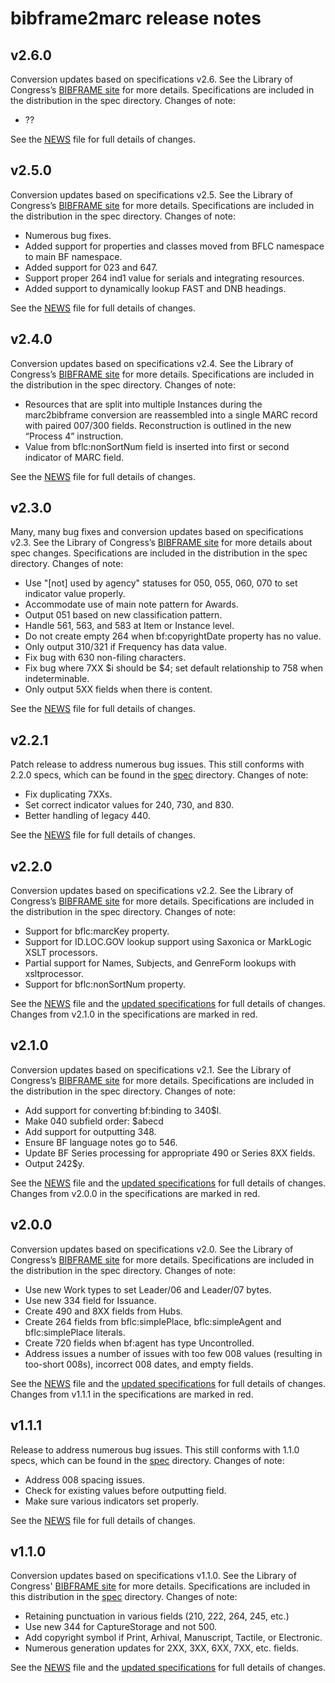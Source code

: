 # bibframe2marc release notes

## v2.6.0

Conversion updates based on specifications v2.6. See the Library of Congress’s [BIBFRAME site](https://www.loc.gov/bibframe/) for more details. Specifications are included in the distribution in the spec directory. Changes of note:

* ??

See the [NEWS](NEWS) file for full details of changes.

## v2.5.0

Conversion updates based on specifications v2.5. See the Library of Congress’s [BIBFRAME site](https://www.loc.gov/bibframe/) for more details. Specifications are included in the distribution in the spec directory. Changes of note:

* Numerous bug fixes.
* Added support for properties and classes moved from BFLC namespace to main BF namespace.
* Added support for 023 and 647.
* Support proper 264 ind1 value for serials and integrating resources. 
* Added support to dynamically lookup FAST and DNB headings.

See the [NEWS](NEWS) file for full details of changes.

## v2.4.0

Conversion updates based on specifications v2.4. See the Library of Congress’s [BIBFRAME site](https://www.loc.gov/bibframe/) for more details. Specifications are included in the distribution in the spec directory. Changes of note:

* Resources that are split into multiple Instances during the marc2bibframe conversion are reassembled into a single MARC record with paired 007/300 fields. Reconstruction is outlined in the new “Process 4” instruction.
* Value from bflc:nonSortNum field is inserted into first or second indicator of MARC field.

See the [NEWS](NEWS) file for full details of changes.

## v2.3.0

Many, many bug fixes and conversion updates based on specifications v2.3. See the Library of Congress’s [BIBFRAME site](https://www.loc.gov/bibframe/) for more details about spec changes. Specifications are included in the distribution in the spec directory. Changes of note:

* Use "\[not\] used by agency" statuses for 050, 055, 060, 070 to set indicator value properly.
* Accommodate use of main note pattern for Awards.
* Output 051 based on new classification pattern.
* Handle 561, 563, and 583 at Item or Instance level.
* Do not create empty 264 when bf:copyrightDate property has no value.
* Only output 310/321 if Frequency has data value.
* Fix bug with 630 non-filing characters.
* Fix bug where 7XX $i should be $4; set default relationship to 758 when indeterminable.
* Only output 5XX fields when there is content.

See the [NEWS](NEWS) file for full details of changes.

## v2.2.1

Patch release to address numerous bug issues. This still conforms with 2.2.0 specs, which can be found in the [spec](spec/) directory. Changes of note:

* Fix duplicating 7XXs.
* Set correct indicator values for 240, 730, and 830.
* Better handling of legacy 440.

See the [NEWS](NEWS) file for full details of changes.

## v2.2.0

Conversion updates based on specifications v2.2. See the Library of Congress’s [BIBFRAME site](https://www.loc.gov/bibframe/) for more details. Specifications are included in the distribution in the spec directory. Changes of note:

* Support for bflc:marcKey property.
* Support for ID.LOC.GOV lookup support using Saxonica or MarkLogic XSLT processors.
* Partial support for Names, Subjects, and GenreForm lookups with xsltprocessor.
* Support for bflc:nonSortNum property.

See the [NEWS](NEWS) file and the [updated specifications](spec/) for full details of changes. Changes from v2.1.0 in the specifications are marked in red.

## v2.1.0

Conversion updates based on specifications v2.1. See the Library of Congress’s [BIBFRAME site](https://www.loc.gov/bibframe/) for more details. Specifications are included in the distribution in the spec directory. Changes of note:

* Add support for converting bf:binding to 340$l.
* Make 040 subfield order:  $abecd 
* Add support for outputting 348.
* Ensure BF language notes go to 546.
* Update BF Series processing for appropriate 490 or Series 8XX fields.
* Output 242$y.

See the [NEWS](NEWS) file and the [updated specifications](spec/) for full details of changes. Changes from v2.0.0 in the specifications are marked in red.

## v2.0.0

Conversion updates based on specifications v2.0. See the Library of Congress’s [BIBFRAME site](https://www.loc.gov/bibframe/) for more details. Specifications are included in the distribution in the spec directory. Changes of note:

* Use new Work types to set Leader/06 and Leader/07 bytes.
* Use new 334 field for Issuance.
* Create 490 and 8XX fields from Hubs.
* Create 264 fields from bflc:simplePlace, bflc:simpleAgent and bflc:simplePlace literals.
* Create 720 fields when bf:agent has type Uncontrolled.
* Address issues a number of issues with too few 008 values (resulting in too-short 008s), incorrect 008 dates, and empty fields.

See the [NEWS](NEWS) file and the [updated specifications](spec/) for full details of changes. Changes from v1.1.1 in the specifications are marked in red.

## v1.1.1

Release to address numerous bug issues. This still conforms with 1.1.0 specs, which can be found in the [spec](spec/) directory. Changes of note:

* Address 008 spacing issues.
* Check for existing values before outputting field.
* Make sure various indicators set properly.

See the [NEWS](NEWS) file for full details of changes.


## v1.1.0

Conversion updates based on specifications v1.1.0. See the Library of Congress' [BIBFRAME site](https://www.loc.gov/bibframe/) for more details. Specifications are included in this distribution in the [spec](spec/) directory. Changes of note:

* Retaining punctuation in various fields (210, 222, 264, 245, etc.)
* Use new 344 for CaptureStorage and not 500.
* Add copyright symbol if Print, Arhival, Manuscript, Tactile, or Electronic.
* Numerous generation updates for 2XX, 3XX, 6XX, 7XX, etc. fields.

See the [NEWS](NEWS) file and the [updated specifications](spec/) for full details of changes.

 
